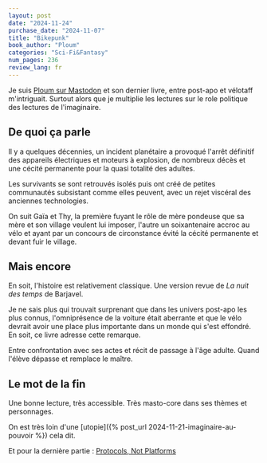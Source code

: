 ```yaml
---
layout: post
date: "2024-11-24"
purchase_date: "2024-11-07"
title: "Bikepunk"
book_author: "Ploum"
categories: "Sci-Fi&Fantasy"
num_pages: 236
review_lang: fr
---
```


Je suis [Ploum sur Mastodon](https://mamot.fr/@ploum) et son dernier livre, entre post-apo et vélotaff m'intriguait. Surtout alors que je multiplie les lectures sur le role politique des lectures de l'imaginaire.

## De quoi ça parle

Il y a quelques décennies, un incident planétaire a provoqué l'arrêt définitif des appareils électriques et moteurs à explosion, de nombreux décès et une cécité permanente pour la quasi totalité des adultes.

Les survivants se sont retrouvés isolés puis ont créé de petites communautés subsistant comme elles peuvent, avec un rejet viscéral des anciennes technologies.

On suit Gaïa et Thy, la première fuyant le rôle de mère pondeuse que sa mère et son village veulent lui imposer, l'autre un soixantenaire accroc au vélo et ayant par un concours de circonstance évité la cécité permanente et devant fuir le village.

## Mais encore

En soit, l'histoire est relativement classique. Une version revue de *La nuit des temps* de Barjavel.

Je ne sais plus qui trouvait surprenant que dans les univers post-apo les plus connus, l'omniprésence de la voiture était aberrante et que le vélo devrait avoir une place plus importante dans un monde qui s'est effondré. En soit, ce livre adresse cette remarque.

Entre confrontation avec ses actes et récit de passage à l'âge adulte. Quand l'élève dépasse et remplace le maître.

## Le mot de la fin

Une bonne lecture, très accessible. Très masto-core dans ses thèmes et personnages.

On est très loin d'une [utopie]({% post_url 2024-11-21-imaginaire-au-pouvoir %}) cela dit.

Et pour la dernière partie : [Protocols, Not Platforms](https://knightcolumbia.org/content/protocols-not-platforms-a-technological-approach-to-free-speech)